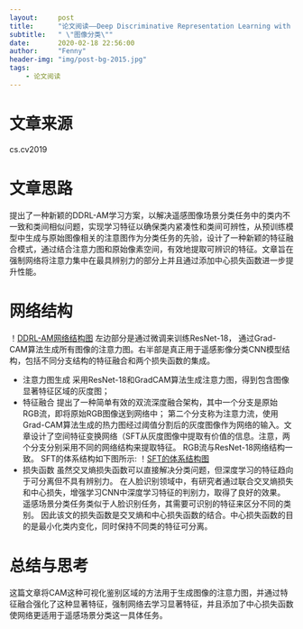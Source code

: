 ```yaml
---
layout:     post
title:      "论文阅读——Deep Discriminative Representation Learning with Attention Map for Scene Classification"
subtitle:   " \"图像分类\""
date:       2020-02-18 22:56:00
author:     "Fenny"
header-img: "img/post-bg-2015.jpg"
tags:
    - 论文阅读
---
```


# 文章来源
cs.cv2019
# 文章思路
提出了一种新颖的DDRL-AM学习方案，以解决遥感图像场景分类任务中的类内不一致和类间相似问题，实现学习特征以确保类内紧凑性和类间可辨性，从预训练模型中生成与原始图像相关的注意图作为分类任务的先验，设计了一种新颖的特征融合模式，通过结合注意力图和原始像素空间，有效地提取可辨识的特征。文章旨在强制网络将注意力集中在最具辨别力的部分上并且通过添加中心损失函数进一步提升性能。
# 网络结构
！[DDRL-AM网络结构图](img/DDRL-AM.jpg)
左边部分是通过微调来训练ResNet-18， 通过Grad-CAM算法生成所有图像的注意力图。右半部是真正用于遥感影像分类CNN模型结构，包括不同分支结构的特征融合和两个损失函数的集成。
* 注意力图生成
采用ResNet-18和GradCAM算法生成注意力图，得到包含图像显著特征区域的灰度图；
* 特征融合
提出了一种简单有效的双流深度融合架构，其中一个分支是原始RGB流，即将原始RGB图像送到网络中； 第二个分支称为注意力流，使用Grad-CAM算法生成的热力图经过阈值分割后的灰度图像作为网络的输入。文章设计了空间特征变换网络（SFT从灰度图像中提取有价值的信息。注意，两个分支分别采用不同的网络结构来提取特征。 RGB流与ResNet-18网络结构一致。
SFT的体系结构如下图所示:
！[SFT的体系结构图](img/SFT.jpg)
* 损失函数
虽然交叉熵损失函数可以直接解决分类问题，但深度学习的特征趋向于可分离但不具有辨别力。 在人脸识别领域中，有研究者通过联合交叉熵损失和中心损失，增强学习CNN中深度学习特征的判别力，取得了良好的效果。 遥感场景分类任务类似于人脸识别任务，其需要可识别的特征来区分不同的类别。 因此该文的损失函数是交叉熵和中心损失函数的结合。中心损失函数的目的是最小化类内变化，同时保持不同类的特征可分离。
# 总结与思考
这篇文章将CAM这种可视化鉴别区域的方法用于生成图像的注意力图，并通过特征融合强化了这种显著特征，强制网络去学习显著特征，并且添加了中心损失函数使网络更适用于遥感场景分类这一具体任务。